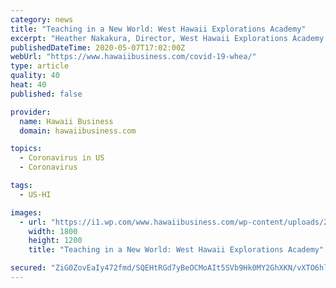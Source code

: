 ```yaml
---
category: news
title: "Teaching in a New World: West Hawaii Explorations Academy"
excerpt: "Heather Nakakura, Director, West Hawaii Explorations Academy What changes did you make to finish this school year, and have you made plans"
publishedDateTime: 2020-05-07T17:02:00Z
webUrl: "https://www.hawaiibusiness.com/covid-19-whea/"
type: article
quality: 40
heat: 40
published: false

provider:
  name: Hawaii Business
  domain: hawaiibusiness.com

topics:
  - Coronavirus in US
  - Coronavirus

tags:
  - US-HI

images:
  - url: "https://i1.wp.com/www.hawaiibusiness.com/wp-content/uploads/2020/03/Special-Editorial-Coping-with-COVID19-1800x1200-1.jpg?fit=1800%2C1200&#038;ssl=1"
    width: 1800
    height: 1200
    title: "Teaching in a New World: West Hawaii Explorations Academy"

secured: "ZiG0ZovEaIy472fmd/SQEHtRGd7yBeOCMoAIt5SVb9Hk0MY2GhXKN/vXTO6hlgzz+n6EDDEz//C/fXiyl5QgzZfKfjEVFPGPosq/HvmpOIKqD6yJKW7z3nslEM5JczmM+qA2VjXC/3j4EflyvRwMuFdShc8GM4QZrsvCcPCR1qIUvzJ/nBQQP0Z97gzNU8CmWgK7XxpWJHpcg1hNuWqfK3JDYJjeu1BbuC/Vx3hYWAThj3sQX6eGUx9DtjCvFNmea0GiUxrH1s1JjJPj/B7A1DwCphP+7EAQViyV97aEpi5p8y2aNhJCNE63DS4Dsgmc;z8ImjNYDMLZR4JqaLPdO4Q=="
---
```


